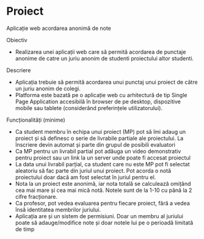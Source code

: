 # Proiect
Aplicație web acordarea anonimă de note

Obiectiv
- Realizarea unei aplicații web care să permită acordarea de punctaje anonime de catre un juriu anonim de studenti proiectului altor studenti.

Descriere
- Aplicația trebuie să permită acordarea unui punctaj unui proiect de către un juriu anonim de colegi.
- Platforma este bazată pe o aplicație web cu arhitectură de tip Single Page Application accesibilă în browser de pe desktop, dispozitive mobile sau tablete (considerând preferințele utilizatorului).

Funcționalități (minime)
- Ca student membru în echipa unui proiect (MP) pot să îmi adaug un proiect și să definesc o serie de livrabile partiale ale proiectului. La înscriere devin automat și parte din grupul de posibili evaluatori
- Ca MP pentru un livrabil partial pot adăuga un video demonstrativ pentru proiect sau un link la un server unde poate fi accesat proiectul
- La data unui livrabil parțial, ca student care nu este MP pot fi selectat aleatoriu să fac parte din juriul unui proiect. Pot acorda o notă proiectului doar dacă am fost selectat în juriul pentru el. 
- Nota la un proiect este anonimă, iar nota totală se calculează omițând cea mai mare și cea mai mică notă. Notele sunt de la 1-10 cu până la 2 cifre fracționare.
- Ca profesor, pot vedea evaluarea pentru fiecare proiect, fără a vedea însă identitatea membrilor juriului.
- Aplicația are și un sistem de permisiuni. Doar un membru al juriului poate să adauge/modifice note și doar notele lui pe o perioadă limitată de timp

